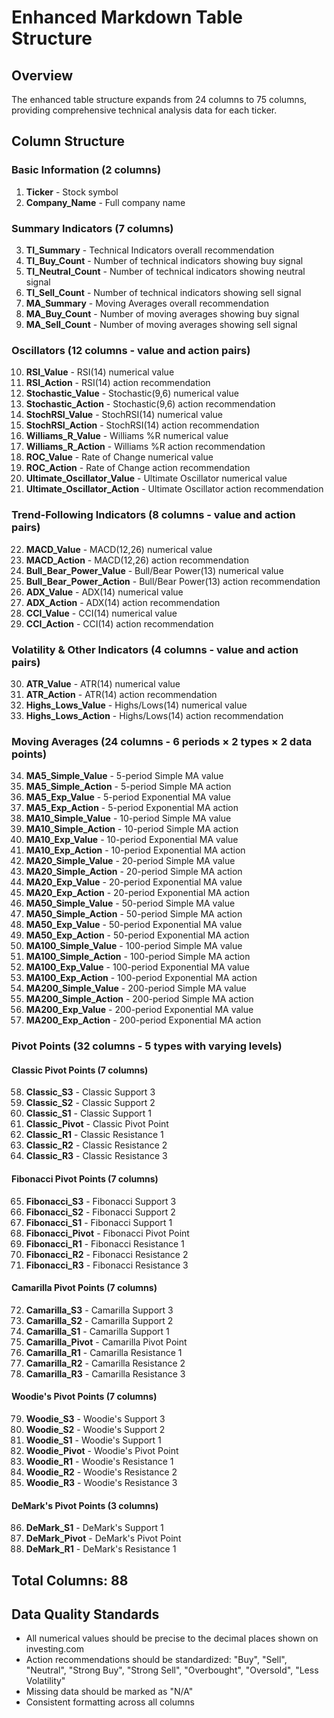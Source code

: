# Enhanced Markdown Table Structure

## Overview
The enhanced table structure expands from 24 columns to 75 columns, providing comprehensive technical analysis data for each ticker.

## Column Structure

### Basic Information (2 columns)
1. **Ticker** - Stock symbol
2. **Company_Name** - Full company name

### Summary Indicators (7 columns)
3. **TI_Summary** - Technical Indicators overall recommendation
4. **TI_Buy_Count** - Number of technical indicators showing buy signal
5. **TI_Neutral_Count** - Number of technical indicators showing neutral signal
6. **TI_Sell_Count** - Number of technical indicators showing sell signal
7. **MA_Summary** - Moving Averages overall recommendation
8. **MA_Buy_Count** - Number of moving averages showing buy signal
9. **MA_Sell_Count** - Number of moving averages showing sell signal

### Oscillators (12 columns - value and action pairs)
10. **RSI_Value** - RSI(14) numerical value
11. **RSI_Action** - RSI(14) action recommendation
12. **Stochastic_Value** - Stochastic(9,6) numerical value
13. **Stochastic_Action** - Stochastic(9,6) action recommendation
14. **StochRSI_Value** - StochRSI(14) numerical value
15. **StochRSI_Action** - StochRSI(14) action recommendation
16. **Williams_R_Value** - Williams %R numerical value
17. **Williams_R_Action** - Williams %R action recommendation
18. **ROC_Value** - Rate of Change numerical value
19. **ROC_Action** - Rate of Change action recommendation
20. **Ultimate_Oscillator_Value** - Ultimate Oscillator numerical value
21. **Ultimate_Oscillator_Action** - Ultimate Oscillator action recommendation

### Trend-Following Indicators (8 columns - value and action pairs)
22. **MACD_Value** - MACD(12,26) numerical value
23. **MACD_Action** - MACD(12,26) action recommendation
24. **Bull_Bear_Power_Value** - Bull/Bear Power(13) numerical value
25. **Bull_Bear_Power_Action** - Bull/Bear Power(13) action recommendation
26. **ADX_Value** - ADX(14) numerical value
27. **ADX_Action** - ADX(14) action recommendation
28. **CCI_Value** - CCI(14) numerical value
29. **CCI_Action** - CCI(14) action recommendation

### Volatility & Other Indicators (4 columns - value and action pairs)
30. **ATR_Value** - ATR(14) numerical value
31. **ATR_Action** - ATR(14) action recommendation
32. **Highs_Lows_Value** - Highs/Lows(14) numerical value
33. **Highs_Lows_Action** - Highs/Lows(14) action recommendation

### Moving Averages (24 columns - 6 periods × 2 types × 2 data points)
34. **MA5_Simple_Value** - 5-period Simple MA value
35. **MA5_Simple_Action** - 5-period Simple MA action
36. **MA5_Exp_Value** - 5-period Exponential MA value
37. **MA5_Exp_Action** - 5-period Exponential MA action
38. **MA10_Simple_Value** - 10-period Simple MA value
39. **MA10_Simple_Action** - 10-period Simple MA action
40. **MA10_Exp_Value** - 10-period Exponential MA value
41. **MA10_Exp_Action** - 10-period Exponential MA action
42. **MA20_Simple_Value** - 20-period Simple MA value
43. **MA20_Simple_Action** - 20-period Simple MA action
44. **MA20_Exp_Value** - 20-period Exponential MA value
45. **MA20_Exp_Action** - 20-period Exponential MA action
46. **MA50_Simple_Value** - 50-period Simple MA value
47. **MA50_Simple_Action** - 50-period Simple MA action
48. **MA50_Exp_Value** - 50-period Exponential MA value
49. **MA50_Exp_Action** - 50-period Exponential MA action
50. **MA100_Simple_Value** - 100-period Simple MA value
51. **MA100_Simple_Action** - 100-period Simple MA action
52. **MA100_Exp_Value** - 100-period Exponential MA value
53. **MA100_Exp_Action** - 100-period Exponential MA action
54. **MA200_Simple_Value** - 200-period Simple MA value
55. **MA200_Simple_Action** - 200-period Simple MA action
56. **MA200_Exp_Value** - 200-period Exponential MA value
57. **MA200_Exp_Action** - 200-period Exponential MA action

### Pivot Points (32 columns - 5 types with varying levels)
#### Classic Pivot Points (7 columns)
58. **Classic_S3** - Classic Support 3
59. **Classic_S2** - Classic Support 2
60. **Classic_S1** - Classic Support 1
61. **Classic_Pivot** - Classic Pivot Point
62. **Classic_R1** - Classic Resistance 1
63. **Classic_R2** - Classic Resistance 2
64. **Classic_R3** - Classic Resistance 3

#### Fibonacci Pivot Points (7 columns)
65. **Fibonacci_S3** - Fibonacci Support 3
66. **Fibonacci_S2** - Fibonacci Support 2
67. **Fibonacci_S1** - Fibonacci Support 1
68. **Fibonacci_Pivot** - Fibonacci Pivot Point
69. **Fibonacci_R1** - Fibonacci Resistance 1
70. **Fibonacci_R2** - Fibonacci Resistance 2
71. **Fibonacci_R3** - Fibonacci Resistance 3

#### Camarilla Pivot Points (7 columns)
72. **Camarilla_S3** - Camarilla Support 3
73. **Camarilla_S2** - Camarilla Support 2
74. **Camarilla_S1** - Camarilla Support 1
75. **Camarilla_Pivot** - Camarilla Pivot Point
76. **Camarilla_R1** - Camarilla Resistance 1
77. **Camarilla_R2** - Camarilla Resistance 2
78. **Camarilla_R3** - Camarilla Resistance 3

#### Woodie's Pivot Points (7 columns)
79. **Woodie_S3** - Woodie's Support 3
80. **Woodie_S2** - Woodie's Support 2
81. **Woodie_S1** - Woodie's Support 1
82. **Woodie_Pivot** - Woodie's Pivot Point
83. **Woodie_R1** - Woodie's Resistance 1
84. **Woodie_R2** - Woodie's Resistance 2
85. **Woodie_R3** - Woodie's Resistance 3

#### DeMark's Pivot Points (3 columns)
86. **DeMark_S1** - DeMark's Support 1
87. **DeMark_Pivot** - DeMark's Pivot Point
88. **DeMark_R1** - DeMark's Resistance 1

## Total Columns: 88

## Data Quality Standards
- All numerical values should be precise to the decimal places shown on investing.com
- Action recommendations should be standardized: "Buy", "Sell", "Neutral", "Strong Buy", "Strong Sell", "Overbought", "Oversold", "Less Volatility"
- Missing data should be marked as "N/A"
- Consistent formatting across all columns
